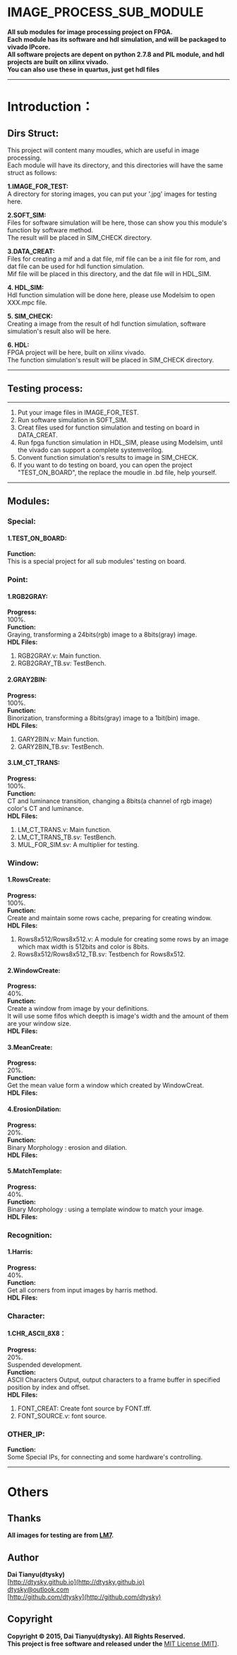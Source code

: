 # IMAGE_PROCESS_SUB_MODULE
**All sub modules for image processing project on FPGA.  
Each module has its software and hdl simulation, and will be packaged to vivado IPcore.  
All software projects are depent on python 2.7.8 and PIL module, and hdl projects are built on xilinx vivado.  
You can also use these in quartus, just get hdl files**  

***
# Introduction：

## Dirs Struct:

This project will content many moudles, which are useful in image processing.  
Each module will have its directory, and this directories will have the same struct as follows:  

**1.IMAGE_FOR_TEST:**  
A directory for storing images, you can put your '.jpg' images for testing here.  

**2.SOFT_SIM:**  
Files for software simulation will be here, those can show you this module's function by software method.  
The result will be placed in SIM_CHECK directory.

**3.DATA_CREAT:**  
Files for creating a mif and a dat file, mif file can be a init file for rom, and dat file can be used for hdl function simulation.  
Mif file will be placed in this directory, and the dat file will in HDL_SIM.

**4. HDL_SIM:**  
Hdl function simulation will be done here, please use Modelsim to open XXX.mpc file.

**5. SIM_CHECK:**  
Creating a image from the result of hdl function simulation, software simulation's result also will be here.  

**6. HDL:**  
FPGA project will be here, built on xilinx vivado.  
The function simulation's result will be placed in SIM_CHECK directory.

***

## Testing process:
--------------
1. Put your image files in  IMAGE_FOR_TEST.  
2. Run software simulation in SOFT_SIM.  
3. Creat files used for function simulation and testing on board in DATA_CREAT.  
4. Run fpga function simulation in HDL_SIM, please using Modelsim, until the vivado can support a complete systemverilog.  
5. Convent function simulation's results to image in SIM_CHECK.  
6. If you want to do testing on board, you can open the project "TEST_ON_BOARD", the replace the moudle in .bd file, help yourself.

***

## Modules:

### Special:
 
#### 1.TEST_ON_BOARD:

**Function:**  
This is a special project for all sub modules' testing on board.

### Point:

#### 1.RGB2GRAY:

**Progress:**  
100%.  
**Function:**  
Graying, transforming a 24bits(rgb) image to a 8bits(gray) image.  
**HDL Files:**  
1. RGB2GRAY.v: Main function.  
2. RGB2GRAY_TB.sv: TestBench.

#### 2.GRAY2BIN:

**Progress:**  
100%.  
**Function:**  
Binorization, transforming a 8bits(gray) image to a 1bit(bin) image.  
**HDL Files:**  
1. GARY2BIN.v: Main function.  
2. GARY2BIN_TB.sv: TestBench.

#### 3.LM_CT_TRANS:

**Progress:**  
100%.  
**Function:**  
CT and luminance transition, changing a 8bits(a channel of rgb image) color's CT and luminance.  
**HDL Files:**  
1. LM_CT_TRANS.v: Main function.  
2. LM_CT_TRANS_TB.sv: TestBench.  
3. MUL_FOR_SIM.sv: A multiplier for testing.

### Window:

#### 1.RowsCreate:
**Progress:**  
100%.    
**Function:**  
Create and maintain some rows cache, preparing for creating window.  
**HDL Files:**  
1. Rows8x512/Rows8x512.v: A module for creating some rows by an image which max width is 512bits and color is 8bits.  
2. Rows8x512/Rows8x512_TB.sv: Testbench for Rows8x512.  

#### 2.WindowCreate:
**Progress:**  
40%.    
**Function:**  
Create a window from image by your definitions.  
It will use some fifos which deepth is image's width and the amount of them are your window size.   
**HDL Files:**  

#### 3.MeanCreate:
**Progress:**  
20%.    
**Function:**  
Get the mean value form a window which created by WindowCreat.  
**HDL Files:**  

#### 4.ErosionDilation:
**Progress:**  
20%.    
**Function:**  
Binary Morphology : erosion and dilation.  
**HDL Files:**  

#### 5.MatchTemplate:
**Progress:**  
40%.    
**Function:**  
Binary Morphology : using a template window to match your image.  
**HDL Files:**  

### Recognition:

#### 1.Harris:
**Progress:**  
40%.    
**Function:**  
Get all  corners from input images by harris method.  
**HDL Files:**  

### Character:

#### 1.CHR_ASCII_8X8：

**Progress:**  
20%.    
Suspended development.  
**Function:**  
ASCII Characters Output, output characters to a frame buffer in specified position by index and offset.  
**HDL Files:**  
1. FONT_CREAT\: Create font source by FONT.tff.    
2. FONT_SOURCE.v: font source.  

### OTHER_IP:

**Function:**  
Some Special IPs, for connecting and some hardware's controlling.  

***

Others
======
Thanks
---
**All images for testing are from [LM7](http://lm7.xxxxxxxx.jp/).**

Author
---
**Dai Tianyu(dtysky)**   
[http://dtysky.github.io](http://dtysky.github.io)  
[dtysky@outlook.com](dtysky@outlook.com)  
[http://github.com/dtysky](http://github.com/dtysky)

Copyright
---
**Copyright © 2015, Dai Tianyu(dtysky). All Rights Reserved.  
This project is free software and released under the** [MIT License (MIT)](http://mit-license.org/).